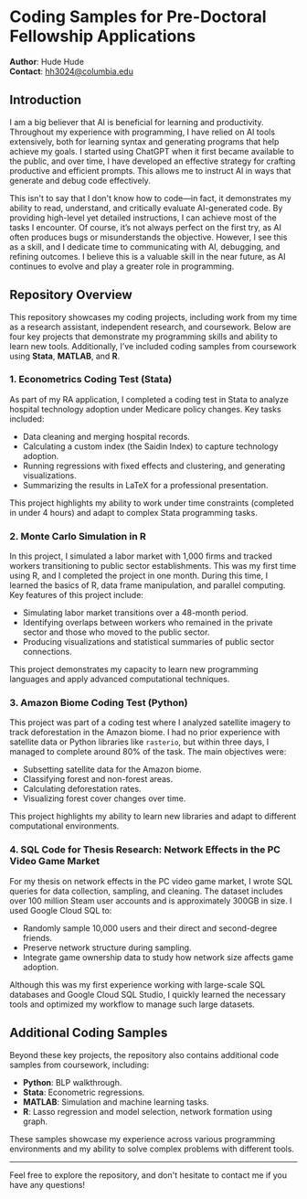 # Coding Samples for Pre-Doctoral Fellowship Applications

**Author**: Hude Hude  
**Contact**: hh3024@columbia.edu

## Introduction

I am a big believer that AI is beneficial for learning and productivity. Throughout my experience with programming, I have relied on AI tools extensively, both for learning syntax and generating programs that help achieve my goals. I started using ChatGPT when it first became available to the public, and over time, I have developed an effective strategy for crafting productive and efficient prompts. This allows me to instruct AI in ways that generate and debug code effectively.

This isn't to say that I don't know how to code—in fact, it demonstrates my ability to read, understand, and critically evaluate AI-generated code. By providing high-level yet detailed instructions, I can achieve most of the tasks I encounter. Of course, it’s not always perfect on the first try, as AI often produces bugs or misunderstands the objective. However, I see this as a skill, and I dedicate time to communicating with AI, debugging, and refining outcomes. I believe this is a valuable skill in the near future, as AI continues to evolve and play a greater role in programming.

## Repository Overview

This repository showcases my coding projects, including work from my time as a research assistant, independent research, and coursework. Below are four key projects that demonstrate my programming skills and ability to learn new tools. Additionally, I’ve included coding samples from coursework using **Stata**, **MATLAB**, and **R**.

### 1. **Econometrics Coding Test (Stata)**

As part of my RA application, I completed a coding test in Stata to analyze hospital technology adoption under Medicare policy changes. Key tasks included:
- Data cleaning and merging hospital records.
- Calculating a custom index (the Saidin Index) to capture technology adoption.
- Running regressions with fixed effects and clustering, and generating visualizations.
- Summarizing the results in LaTeX for a professional presentation.

This project highlights my ability to work under time constraints (completed in under 4 hours) and adapt to complex Stata programming tasks.

### 2. **Monte Carlo Simulation in R**

In this project, I simulated a labor market with 1,000 firms and tracked workers transitioning to public sector establishments. This was my first time using R, and I completed the project in one month. During this time, I learned the basics of R, data frame manipulation, and parallel computing. Key features of this project include:
- Simulating labor market transitions over a 48-month period.
- Identifying overlaps between workers who remained in the private sector and those who moved to the public sector.
- Producing visualizations and statistical summaries of public sector connections.

This project demonstrates my capacity to learn new programming languages and apply advanced computational techniques.

### 3. **Amazon Biome Coding Test (Python)**

This project was part of a coding test where I analyzed satellite imagery to track deforestation in the Amazon biome. I had no prior experience with satellite data or Python libraries like `rasterio`, but within three days, I managed to complete around 80% of the task. The main objectives were:
- Subsetting satellite data for the Amazon biome.
- Classifying forest and non-forest areas.
- Calculating deforestation rates.
- Visualizing forest cover changes over time.

This project highlights my ability to learn new libraries and adapt to different computational environments.

### 4. **SQL Code for Thesis Research: Network Effects in the PC Video Game Market**

For my thesis on network effects in the PC video game market, I wrote SQL queries for data collection, sampling, and cleaning. The dataset includes over 100 million Steam user accounts and is approximately 300GB in size. I used Google Cloud SQL to:
- Randomly sample 10,000 users and their direct and second-degree friends.
- Preserve network structure during sampling.
- Integrate game ownership data to study how network size affects game adoption.

Although this was my first experience working with large-scale SQL databases and Google Cloud SQL Studio, I quickly learned the necessary tools and optimized my workflow to manage such large datasets.

## Additional Coding Samples

Beyond these key projects, the repository also contains additional code samples from coursework, including:
- **Python**: BLP walkthrough.
- **Stata**: Econometric regressions.
- **MATLAB**: Simulation and machine learning tasks.
- **R**: Lasso regression and model selection, network formation using graph.

These samples showcase my experience across various programming environments and my ability to solve complex problems with different tools.

---

Feel free to explore the repository, and don't hesitate to contact me if you have any questions!
